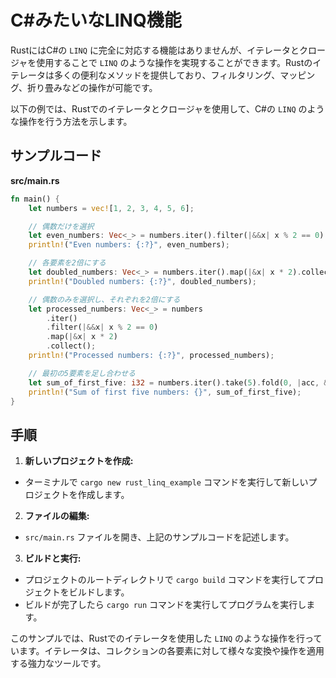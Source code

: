 # C#みたいなLINQ機能

RustにはC#の `LINQ` に完全に対応する機能はありませんが、イテレータとクロージャを使用することで `LINQ` のような操作を実現することができます。Rustのイテレータは多くの便利なメソッドを提供しており、フィルタリング、マッピング、折り畳みなどの操作が可能です。

以下の例では、Rustでのイテレータとクロージャを使用して、C#の `LINQ` のような操作を行う方法を示します。

## サンプルコード
**src/main.rs**
```rust
fn main() {
    let numbers = vec![1, 2, 3, 4, 5, 6];

    // 偶数だけを選択
    let even_numbers: Vec<_> = numbers.iter().filter(|&&x| x % 2 == 0).collect();
    println!("Even numbers: {:?}", even_numbers);

    // 各要素を2倍にする
    let doubled_numbers: Vec<_> = numbers.iter().map(|&x| x * 2).collect();
    println!("Doubled numbers: {:?}", doubled_numbers);

    // 偶数のみを選択し、それぞれを2倍にする
    let processed_numbers: Vec<_> = numbers
        .iter()
        .filter(|&&x| x % 2 == 0)
        .map(|&x| x * 2)
        .collect();
    println!("Processed numbers: {:?}", processed_numbers);

    // 最初の5要素を足し合わせる
    let sum_of_first_five: i32 = numbers.iter().take(5).fold(0, |acc, &x| acc + x);
    println!("Sum of first five numbers: {}", sum_of_first_five);
}
```

## 手順
1. **新しいプロジェクトを作成:**
- ターミナルで `cargo new rust_linq_example` コマンドを実行して新しいプロジェクトを作成します。

2. **ファイルの編集:**
- `src/main.rs` ファイルを開き、上記のサンプルコードを記述します。

3. **ビルドと実行:**
- プロジェクトのルートディレクトリで `cargo build` コマンドを実行してプロジェクトをビルドします。
- ビルドが完了したら `cargo run` コマンドを実行してプログラムを実行します。

このサンプルでは、Rustでのイテレータを使用した `LINQ` のような操作を行っています。イテレータは、コレクションの各要素に対して様々な変換や操作を適用する強力なツールです。





